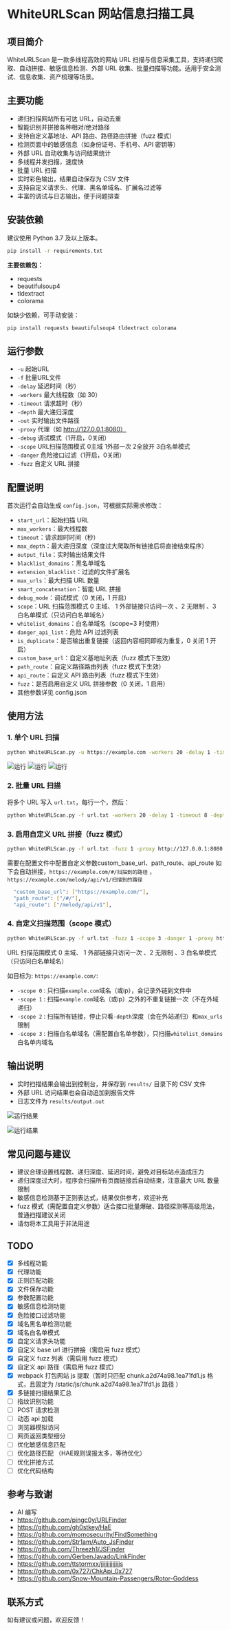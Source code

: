 # WhiteURLScan 网站信息扫描工具

## 项目简介

WhiteURLScan 是一款多线程高效的网站 URL 扫描与信息采集工具，支持递归爬取、自动拼接、敏感信息检测、外部 URL 收集、批量扫描等功能。适用于安全测试、信息收集、资产梳理等场景。

## 主要功能

- 递归扫描网站所有可达 URL，自动去重
- 智能识别并拼接各种相对/绝对路径
- 支持自定义基地址、API 路由、路径路由拼接（fuzz 模式）
- 检测页面中的敏感信息（如身份证号、手机号、API 密钥等）
- 外部 URL 自动收集与访问结果统计
- 多线程并发扫描，速度快
- 批量 URL 扫描
- 实时彩色输出，结果自动保存为 CSV 文件
- 支持自定义请求头、代理、黑名单域名、扩展名过滤等
- 丰富的调试与日志输出，便于问题排查

## 安装依赖

建议使用 Python 3.7 及以上版本。

```bash
pip install -r requirements.txt
```

**主要依赖包：**
- requests
- beautifulsoup4
- tldextract
- colorama

如缺少依赖，可手动安装：

```bash
pip install requests beautifulsoup4 tldextract colorama
```
## 运行参数

- `-u`       起始URL
- `-f`       批量URL文件
- `-delay`    延迟时间（秒）
- `-workers` 最大线程数（如 30）
- `-timeout` 请求超时（秒）
- `-depth`   最大递归深度
- `-out`     实时输出文件路径
- `-proxy`   代理（如 http://127.0.0.1:8080）
- `-debug`   调试模式（1开启，0关闭）
- `-scope`   URL扫描范围模式 0主域 1外部一次 2全放开 3白名单模式
- `-danger`  危险接口过滤（1开启，0关闭）
- `-fuzz`   自定义 URL 拼接
  
## 配置说明

首次运行会自动生成 `config.json`，可根据实际需求修改：

- `start_url`：起始扫描 URL
- `max_workers`：最大线程数
- `timeout`：请求超时时间（秒）
- `max_depth`：最大递归深度（深度过大爬取所有链接后将直接结束程序）
- `output_file`：实时输出结果文件
- `blacklist_domains`：黑名单域名
- `extension_blacklist`：过滤的文件扩展名
- `max_urls`：最大扫描 URL 数量
- `smart_concatenation`：智能 URL 拼接
- `debug_mode`：调试模式（0 关闭，1 开启）
- `scope`：URL 扫描范围模式 0 主域、 1 外部链接只访问一次 、2 无限制 、3 白名单模式（只访问白名单域名）
- `whitelist_domains`：白名单域名（scope=3 时使用）
- `danger_api_list`：危险 API 过滤列表
- `is_duplicate`：是否输出重复链接（返回内容相同即视为重复，0 关闭 1 开启）
- `custom_base_url`：自定义基地址列表（fuzz 模式下生效）
- `path_route`：自定义路径路由列表（fuzz 模式下生效）
- `api_route`：自定义 API 路由列表（fuzz 模式下生效）
- `fuzz`：是否启用自定义 URL 拼接参数（0 关闭，1 启用）
- 其他参数详见 config.json

## 使用方法

### 1. 单个 URL 扫描

```bash
python WhiteURLScan.py -u https://example.com -workers 20 -delay 1 -timeout 8 -depth 3
```

![运行](https://raw.githubusercontent.com/white1434/WhiteURLScan/refs/heads/main/images/1.jpg)
![运行](https://raw.githubusercontent.com/white1434/WhiteURLScan/refs/heads/main/images/2.jpg)
![运行](https://raw.githubusercontent.com/white1434/WhiteURLScan/refs/heads/main/images/3.jpg)

### 2. 批量 URL 扫描

将多个 URL 写入 `url.txt`，每行一个，然后：

```bash
python WhiteURLScan.py -f url.txt -workers 20 -delay 1 -timeout 8 -depth 3
```

### 3. 启用自定义 URL 拼接（fuzz 模式）

```bash
python WhiteURLScan.py -f url.txt -fuzz 1 -proxy http://127.0.0.1:8080
```

需要在配置文件中配置自定义参数custom_base_url、path_route、api_route
如下会自动拼接，`https://example.com/#/扫描到的路径` ， `https://example.com/melody/api/v1/扫描到的路径`
```bash
  "custom_base_url": ["https://example.com/"],
  "path_route": ["/#/"],
  "api_route": ["/melody/api/v1"],
```
### 4. 自定义扫描范围（scope 模式）

```bash
python WhiteURLScan.py -f url.txt -fuzz 1 -scope 3 -danger 1 -proxy http://127.0.0.1:8080
```

URL 扫描范围模式 0 主域、 1 外部链接只访问一次 、2 无限制 、3 白名单模式（只访问白名单域名）

如目标为: `https://example.com/`:
- `-scope 0` : 只扫描`example.com`域名（或ip），会记录外链到文件中
- `-scope 1` : 扫描`example.com`域名（或ip）之外的不重复链接一次（不在外域递归）
- `-scope 2` : 扫描所有链接，停止只看`-depth`深度（会在外站递归）和`max_urls`限制
- `-scope 3` : 扫描白名单域名（需配置白名单参数），只扫描`whitelist_domains`白名单内域名


## 输出说明

- 实时扫描结果会输出到控制台，并保存到 `results/` 目录下的 CSV 文件
- 外部 URL 访问结果也会自动追加到报告文件
- 日志文件为 `results/output.out`

![运行结果](https://raw.githubusercontent.com/white1434/WhiteURLScan/refs/heads/main/images/4.jpg)

![运行结果](https://raw.githubusercontent.com/white1434/WhiteURLScan/refs/heads/main/images/5.jpg)

## 常见问题与建议

- 建议合理设置线程数、递归深度、延迟时间，避免对目标站点造成压力
- 递归深度过大时，程序会扫描所有页面链接后自动结束，注意最大 URL 数量限制
- 敏感信息检测基于正则表达式，结果仅供参考，欢迎补充
- fuzz 模式（需配置自定义参数）适合接口批量爆破、路径探测等高级用法，普通扫描建议关闭
- 请勿将本工具用于非法用途

## TODO
- [x] 多线程功能
- [x] 代理功能
- [x] 正则匹配功能
- [x] 文件保存功能
- [x] 参数配置功能
- [x] 敏感信息检测功能
- [x] 危险接口过滤功能
- [x] 域名黑名单检测功能
- [x] 域名白名单模式
- [x] 自定义请求头功能
- [x] 自定义 base url 进行拼接（需启用 fuzz 模式）
- [x] 自定义 fuzz 列表（需启用 fuzz 模式）
- [x] 自定义 api 路径（需启用 fuzz 模式）
- [x] webpack 打包网站 js 提取（暂时只匹配 chunk.a2d74a98.1ea71fd1.js 格式，且固定为 /static/js/chunk.a2d74a98.1ea71fd1.js 路径 ）
- [x] 多链接扫描结果汇总
- [ ] 指纹识别功能
- [ ] POST 请求检测
- [ ] 动态 api 加载
- [ ] 浏览器模拟访问
- [ ] 网页返回类型细分
- [ ] 优化敏感信息匹配
- [ ] 优化路径匹配 （HAE规则误报太多，等待优化）
- [ ] 优化拼接方式
- [ ] 优化代码结构

## 参考与致谢
- AI 编写
- https://github.com/pingc0y/URLFinder
- https://github.com/gh0stkey/HaE
- https://github.com/momosecurity/FindSomething
- https://github.com/Str1am/Auto_JsFinder
- https://github.com/Threezh1/JSFinder
- https://github.com/GerbenJavado/LinkFinder
- https://github.com/ttstormxx/jjjjjjjjjjjjjs
- https://github.com/0x727/ChkApi_0x727
- https://github.com/Snow-Mountain-Passengers/Rotor-Goddess

## 联系方式

如有建议或问题，欢迎反馈！ 
